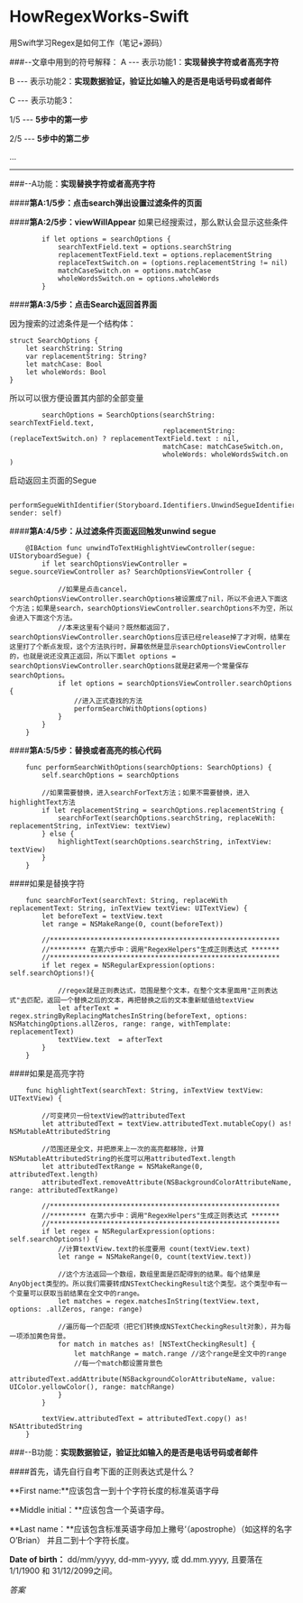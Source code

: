 # HowRegexWorks-Swift
用Swift学习Regex是如何工作（笔记+源码）

###--文章中用到的符号解释：
A --- 表示功能1：**实现替换字符或者高亮字符**

B --- 表示功能2：**实现数据验证，验证比如输入的是否是电话号码或者邮件**

C --- 表示功能3：

1/5 --- **5步中的第一步**

2/5 --- **5步中的第二步**

...

---



###--A功能：**实现替换字符或者高亮字符**

####**第A:1/5步：点击search弹出设置过滤条件的页面**

####**第A:2/5步：viewWillAppear**
如果已经搜索过，那么默认会显示这些条件
```
        if let options = searchOptions {
            searchTextField.text = options.searchString
            replacementTextField.text = options.replacementString
            replaceTextSwitch.on = (options.replacementString != nil)
            matchCaseSwitch.on = options.matchCase
            wholeWordsSwitch.on = options.wholeWords
        }
```

####**第A:3/5步：点击Search返回首界面**

因为搜索的过滤条件是一个结构体：
```
struct SearchOptions {
    let searchString: String
    var replacementString: String?
    let matchCase: Bool
    let wholeWords: Bool
}
```

所以可以很方便设置其内部的全部变量
```
        searchOptions = SearchOptions(searchString: searchTextField.text,
                                      replacementString: (replaceTextSwitch.on) ? replacementTextField.text : nil,
                                      matchCase: matchCaseSwitch.on,
                                      wholeWords: wholeWordsSwitch.on )
```

启动返回主页面的Segue
```
        performSegueWithIdentifier(Storyboard.Identifiers.UnwindSegueIdentifier, sender: self)
```

####**第A:4/5步：从过滤条件页面返回触发unwind segue**
```
    @IBAction func unwindToTextHighlightViewController(segue: UIStoryboardSegue) {
        if let searchOptionsViewController = segue.sourceViewController as? SearchOptionsViewController {
            
            //如果是点击cancel，searchOptionsViewController.searchOptions被设置成了nil，所以不会进入下面这个方法；如果是search，searchOptionsViewController.searchOptions不为空，所以会进入下面这个方法。
            //本来这里有个疑问？既然都返回了，searchOptionsViewController.searchOptions应该已经release掉了才对啊，结果在这里打了个断点发现，这个方法执行时，屏幕依然是显示searchOptionsViewController的，也就是说还没真正返回，所以下面let options = searchOptionsViewController.searchOptions就是赶紧用一个常量保存searchOptions。
            if let options = searchOptionsViewController.searchOptions {
                //进入正式查找的方法
                performSearchWithOptions(options)
            }
        }
    }

```

####**第A:5/5步：替换或者高亮的核心代码**
```
    func performSearchWithOptions(searchOptions: SearchOptions) {
        self.searchOptions = searchOptions
        
        //如果需要替换，进入searchForText方法；如果不需要替换，进入highlightText方法
        if let replacementString = searchOptions.replacementString {
            searchForText(searchOptions.searchString, replaceWith: replacementString, inTextView: textView)
        } else {
            highlightText(searchOptions.searchString, inTextView: textView)
        }
    }

```

####如果是替换字符
```
    func searchForText(searchText: String, replaceWith replacementText: String, inTextView textView: UITextView) {
        let beforeText = textView.text
        let range = NSMakeRange(0, count(beforeText))
        
        //*********************************************************
        //********* 在第六步中：调用"RegexHelpers"生成正则表达式 *******
        //*********************************************************        
        if let regex = NSRegularExpression(options: self.searchOptions!){

            //regex就是正则表达式，范围是整个文本，在整个文本里面用"正则表达式"去匹配，返回一个替换之后的文本，再把替换之后的文本重新赋值给textView
            let afterText = regex.stringByReplacingMatchesInString(beforeText, options: NSMatchingOptions.allZeros, range: range, withTemplate: replacementText)
            textView.text  = afterText
        }
    }
```

####如果是高亮字符
```
    func highlightText(searchText: String, inTextView textView: UITextView) {

        //可变拷贝一份textView的attributedText
        let attributedText = textView.attributedText.mutableCopy() as! NSMutableAttributedString
        
        //范围还是全文，并把原来上一次的高亮都移除，计算NSMutableAttributedString的长度可以用attributedText.length
        let attributedTextRange = NSMakeRange(0, attributedText.length)
        attributedText.removeAttribute(NSBackgroundColorAttributeName, range: attributedTextRange)

        //*********************************************************
        //********* 在第六步中：调用"RegexHelpers"生成正则表达式 *******
        //*********************************************************
        if let regex = NSRegularExpression(options: self.searchOptions!) {
            //计算textView.text的长度要用 count(textView.text)
            let range = NSMakeRange(0, count(textView.text))

            //这个方法返回一个数组，数组里面是匹配得到的结果。每个结果是AnyObject类型的。所以我们需要转成NSTextCheckingResult这个类型。这个类型中有一个变量可以获取当前结果在全文中的range。
            let matches = regex.matchesInString(textView.text, options: .allZeros, range: range)
            
            //遍历每一个匹配项（把它们转换成NSTextCheckingResult对象），并为每一项添加黄色背景。
            for match in matches as! [NSTextCheckingResult] {
                let matchRange = match.range //这个range是全文中的range
                //每一个match都设置背景色
                attributedText.addAttribute(NSBackgroundColorAttributeName, value: UIColor.yellowColor(), range: matchRange)
            }
        }
        
        textView.attributedText = attributedText.copy() as! NSAttributedString
    }

```


###--B功能：**实现数据验证，验证比如输入的是否是电话号码或者邮件**

####首先，请先自行自考下面的正则表达式是什么？

**First name:**应该包含一到十个字符长度的标准英语字母

**Middle initial：**应该包含一个英语字母。

**Last name：**应该包含标准英语字母加上撇号‘（apostrophe）（如这样的名字 O’Brian） 并且二到十个字符长度。

**Date of birth：** dd/mm/yyyy, dd-mm-yyyy, 或 dd.mm.yyyy, 且要落在 1/1/1900 和 31/12/2099之间。


*答案*

